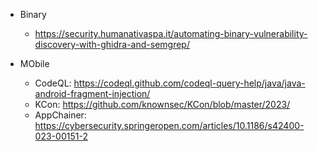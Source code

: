 - Binary
  - https://security.humanativaspa.it/automating-binary-vulnerability-discovery-with-ghidra-and-semgrep/
 
- MObile
  - CodeQL: https://codeql.github.com/codeql-query-help/java/java-android-fragment-injection/
  - KCon: https://github.com/knownsec/KCon/blob/master/2023/
  - AppChainer: https://cybersecurity.springeropen.com/articles/10.1186/s42400-023-00151-2
